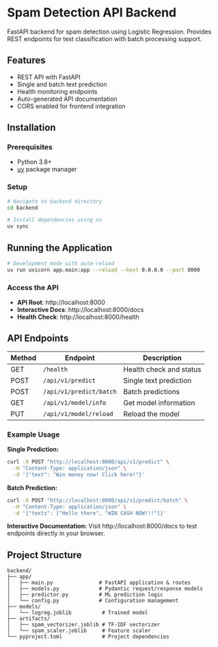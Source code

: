 # Spam Detection API Backend

FastAPI backend for spam detection using Logistic Regression. Provides REST endpoints for text classification with batch processing support.

## Features

- REST API with FastAPI
- Single and batch text prediction
- Health monitoring endpoints  
- Auto-generated API documentation
- CORS enabled for frontend integration

## Installation

### Prerequisites
- Python 3.8+
- [uv](https://docs.astral.sh/uv/) package manager

### Setup

```bash
# Navigate to backend directory
cd backend

# Install dependencies using uv
uv sync
```

## Running the Application

```bash
# Development mode with auto-reload
uv run uvicorn app.main:app --reload --host 0.0.0.0 --port 8000
```

### Access the API
- **API Root**: http://localhost:8000
- **Interactive Docs**: http://localhost:8000/docs
- **Health Check**: http://localhost:8000/health

## API Endpoints

| Method | Endpoint | Description |
|--------|----------|-------------|
| GET | `/health` | Health check and status |
| POST | `/api/v1/predict` | Single text prediction |
| POST | `/api/v1/predict/batch` | Batch predictions |
| GET | `/api/v1/model/info` | Get model information |
| PUT | `/api/v1/model/reload` | Reload the model |

### Example Usage

**Single Prediction:**
```bash
curl -X POST "http://localhost:8000/api/v1/predict" \
  -H "Content-Type: application/json" \
  -d '{"text": "Win money now! Click here!"}'
```

**Batch Prediction:**
```bash
curl -X POST "http://localhost:8000/api/v1/predict/batch" \
  -H "Content-Type: application/json" \
  -d '{"texts": ["Hello there", "WIN CASH NOW!!!"]}'
```

**Interactive Documentation:**
Visit http://localhost:8000/docs to test endpoints directly in your browser.

## Project Structure

```
backend/
├── app/
│   ├── main.py               # FastAPI application & routes  
│   ├── models.py             # Pydantic request/response models
│   ├── predictor.py          # ML prediction logic
│   └── config.py             # Configuration management
├── models/
│   └── logreg.joblib          # Trained model
├── artifacts/
│   ├── spam_vectorizer.joblib # TF-IDF vectorizer
│   └── spam_scaler.joblib     # Feature scaler
└── pyproject.toml             # Project dependencies
```
